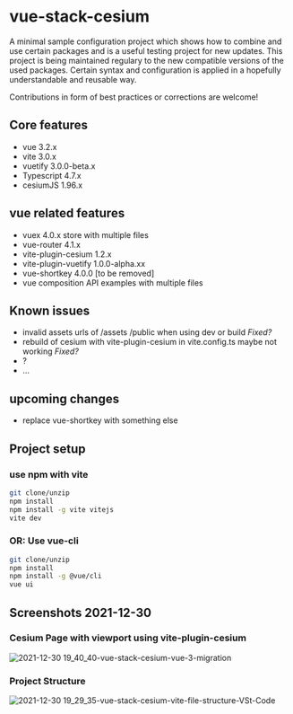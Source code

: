 # vue-stack-cesium

A minimal sample configuration project which shows how to combine and use certain packages and is a useful testing project for new updates. This project is being maintained regulary to the new compatible versions of the used packages. Certain syntax and configuration is applied in a hopefully understandable and reusable way.

Contributions in form of best practices or corrections are welcome!

## Core features

- vue 3.2.x
- vite 3.0.x
- vuetify 3.0.0-beta.x
- Typescript 4.7.x
- cesiumJS 1.96.x

## vue related features

- vuex 4.0.x store with multiple files
- vue-router 4.1.x
- vite-plugin-cesium 1.2.x
- vite-plugin-vuetify 1.0.0-alpha.xx
- vue-shortkey 4.0.0 [to be removed]
- vue composition API examples with multiple files

## Known issues

- invalid assets urls of /assets /public when using dev or build *Fixed?*
- rebuild of cesium with vite-plugin-cesium in vite.config.ts maybe not working *Fixed?*
- ?
- ...

## upcoming changes

- replace vue-shortkey with something else

## Project setup

### use npm with vite

```bash
git clone/unzip
npm install
npm install -g vite vitejs
vite dev
```

### OR: Use vue-cli

```bash
git clone/unzip
npm install
npm install -g @vue/cli
vue ui
```

## Screenshots 2021-12-30

### Cesium Page with viewport using vite-plugin-cesium

![2021-12-30 19_40_40-vue-stack-cesium-vue-3-migration](https://user-images.githubusercontent.com/5106318/147779540-34d27a64-e63e-49dd-aeba-9310cf63c6e5.png)

### Project Structure

![2021-12-30 19_29_35-vue-stack-cesium-vite-file-structure-VSt-Code](https://user-images.githubusercontent.com/5106318/147779538-21524e49-de22-40b3-966b-098fb56c416c.png)
